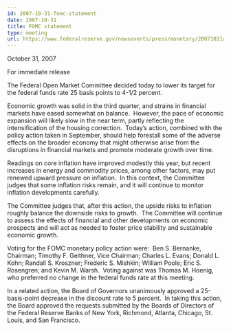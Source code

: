 ```yaml
---
id: 2007-10-31-fomc-statement
date: 2007-10-31
title: FOMC statement
type: meeting
url: https://www.federalreserve.gov/newsevents/press/monetary/20071031a.htm
---
```


October 31, 2007

For immediate release

The Federal Open Market Committee decided today to lower its target for the federal funds rate 25 basis points to 4-1/2 percent.

Economic growth was solid in the third quarter, and strains in financial markets have eased somewhat on balance.  However, the pace of economic expansion will likely slow in the near term, partly reflecting the intensification of the housing correction.  Today’s action, combined with the policy action taken in September, should help forestall some of the adverse effects on the broader economy that might otherwise arise from the disruptions in financial markets and promote moderate growth over time.

Readings on core inflation have improved modestly this year, but recent increases in energy and commodity prices, among other factors, may put renewed upward pressure on inflation.  In this context, the Committee judges that some inflation risks remain, and it will continue to monitor inflation developments carefully.

The Committee judges that, after this action, the upside risks to inflation roughly balance the downside risks to growth.  The Committee will continue to assess the effects of financial and other developments on economic prospects and will act as needed to foster price stability and sustainable economic growth.

Voting for the FOMC monetary policy action were:  Ben S. Bernanke, Chairman; Timothy F. Geithner, Vice Chairman; Charles L. Evans; Donald L. Kohn; Randall S. Kroszner; Frederic S. Mishkin; William Poole; Eric S. Rosengren; and Kevin M. Warsh.  Voting against was Thomas M. Hoenig, who preferred no change in the federal funds rate at this meeting.

In a related action, the Board of Governors unanimously approved a 25-basis-point decrease in the discount rate to 5 percent.  In taking this action, the Board approved the requests submitted by the Boards of Directors of the Federal Reserve Banks of New York, Richmond, Atlanta, Chicago, St. Louis, and San Francisco.